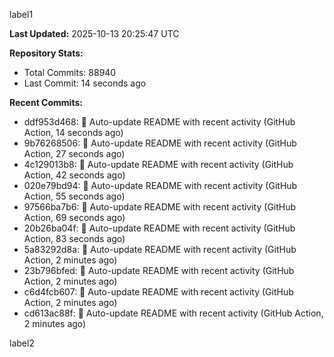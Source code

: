 
label1 
<!-- ACTIVITY_START -->
**Last Updated:** 2025-10-13 20:25:47 UTC

**Repository Stats:**
- Total Commits: 88940
- Last Commit: 14 seconds ago

**Recent Commits:**
- ddf953d468: 🤖 Auto-update README with recent activity (GitHub Action, 14 seconds ago)
- 9b76268506: 🤖 Auto-update README with recent activity (GitHub Action, 27 seconds ago)
- 4c129013b8: 🤖 Auto-update README with recent activity (GitHub Action, 42 seconds ago)
- 020e79bd94: 🤖 Auto-update README with recent activity (GitHub Action, 55 seconds ago)
- 97566ba7b6: 🤖 Auto-update README with recent activity (GitHub Action, 69 seconds ago)
- 20b26ba04f: 🤖 Auto-update README with recent activity (GitHub Action, 83 seconds ago)
- 5a83292d8a: 🤖 Auto-update README with recent activity (GitHub Action, 2 minutes ago)
- 23b796bfed: 🤖 Auto-update README with recent activity (GitHub Action, 2 minutes ago)
- c6d4fcb607: 🤖 Auto-update README with recent activity (GitHub Action, 2 minutes ago)
- cd613ac88f: 🤖 Auto-update README with recent activity (GitHub Action, 2 minutes ago)
<!-- ACTIVITY_END -->

label2
